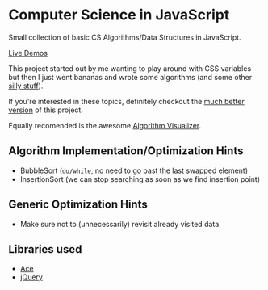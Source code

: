 # Computer Science in JavaScript

Small collection of basic CS Algorithms/Data Structures in JavaScript.

[Live Demos](https://nem035.github.io/csjs/)

This project started out by me wanting to play around with CSS variables but then I just went bananas and wrote some algorithms (and some other [silly stuff](https://github.com/nem035/csjs/blob/gh-pages/js/tests.js)).

If you're interested in these topics, definitely checkout the [much better version](https://github.com/nzakas/computer-science-in-javascript/) of this project.

Equally recomended is the awesome [Algorithm Visualizer](algo-visualizer.jasonpark.me).

## Algorithm Implementation/Optimization Hints

- BubbleSort (`do/while`, no need to go past the last swapped element)
- InsertionSort (we can stop searching as soon as we find insertion point)

## Generic Optimization Hints

- Make sure not to (unnecessarily) revisit already visited data.

## Libraries used

- [Ace](https://github.com/ajaxorg/ace)
- [jQuery](https://github.com/jquery/jquery)
